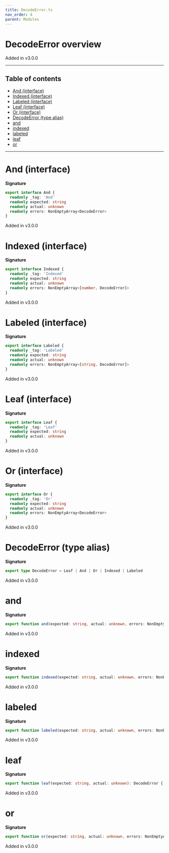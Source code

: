 ```yaml
---
title: DecodeError.ts
nav_order: 4
parent: Modules
---
```


# DecodeError overview

Added in v3.0.0

---

<h2 class="text-delta">Table of contents</h2>

- [And (interface)](#and-interface)
- [Indexed (interface)](#indexed-interface)
- [Labeled (interface)](#labeled-interface)
- [Leaf (interface)](#leaf-interface)
- [Or (interface)](#or-interface)
- [DecodeError (type alias)](#decodeerror-type-alias)
- [and](#and)
- [indexed](#indexed)
- [labeled](#labeled)
- [leaf](#leaf)
- [or](#or)

---

# And (interface)

**Signature**

```ts
export interface And {
  readonly _tag: 'And'
  readonly expected: string
  readonly actual: unknown
  readonly errors: NonEmptyArray<DecodeError>
}
```

Added in v3.0.0

# Indexed (interface)

**Signature**

```ts
export interface Indexed {
  readonly _tag: 'Indexed'
  readonly expected: string
  readonly actual: unknown
  readonly errors: NonEmptyArray<[number, DecodeError]>
}
```

Added in v3.0.0

# Labeled (interface)

**Signature**

```ts
export interface Labeled {
  readonly _tag: 'Labeled'
  readonly expected: string
  readonly actual: unknown
  readonly errors: NonEmptyArray<[string, DecodeError]>
}
```

Added in v3.0.0

# Leaf (interface)

**Signature**

```ts
export interface Leaf {
  readonly _tag: 'Leaf'
  readonly expected: string
  readonly actual: unknown
}
```

Added in v3.0.0

# Or (interface)

**Signature**

```ts
export interface Or {
  readonly _tag: 'Or'
  readonly expected: string
  readonly actual: unknown
  readonly errors: NonEmptyArray<DecodeError>
}
```

Added in v3.0.0

# DecodeError (type alias)

**Signature**

```ts
export type DecodeError = Leaf | And | Or | Indexed | Labeled
```

Added in v3.0.0

# and

**Signature**

```ts
export function and(expected: string, actual: unknown, errors: NonEmptyArray<DecodeError>): DecodeError { ... }
```

Added in v3.0.0

# indexed

**Signature**

```ts
export function indexed(expected: string, actual: unknown, errors: NonEmptyArray<[number, DecodeError]>): DecodeError { ... }
```

Added in v3.0.0

# labeled

**Signature**

```ts
export function labeled(expected: string, actual: unknown, errors: NonEmptyArray<[string, DecodeError]>): DecodeError { ... }
```

Added in v3.0.0

# leaf

**Signature**

```ts
export function leaf(expected: string, actual: unknown): DecodeError { ... }
```

Added in v3.0.0

# or

**Signature**

```ts
export function or(expected: string, actual: unknown, errors: NonEmptyArray<DecodeError>): DecodeError { ... }
```

Added in v3.0.0

